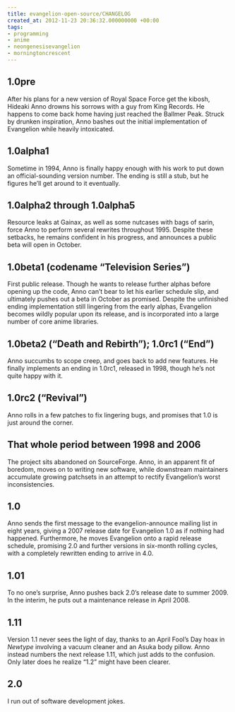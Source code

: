 ```yaml
---
title: evangelion-open-source/CHANGELOG
created_at: 2012-11-23 20:36:32.000000000 +00:00
tags:
- programming
- anime
- neongenesisevangelion
- morningtoncrescent
---
```


## 1.0pre

After his plans for a new version of Royal Space Force get the kibosh,
Hideaki Anno drowns his sorrows with a guy from King Records. He happens
to come back home having just reached the Ballmer Peak. Struck by
drunken inspiration, Anno bashes out the initial implementation of
Evangelion while heavily intoxicated.

## 1.0alpha1

Sometime in 1994, Anno is finally happy enough with his work to put down
an official-sounding version number. The ending is still a stub, but he
figures he’ll get around to it eventually.

## 1.0alpha2 through 1.0alpha5

Resource leaks at Gainax, as well as some nutcases with bags of sarin,
force Anno to perform several rewrites throughout 1995. Despite these
setbacks, he remains confident in his progress, and announces a public
beta will open in October.

## 1.0beta1 (codename “Television Series”)

First public release. Though he wants to release further alphas before
opening up the code, Anno can’t bear to let his earlier schedule slip,
and ultimately pushes out a beta in October as promised. Despite the
unfinished ending implementation still lingering from the early alphas,
Evangelion becomes wildly popular upon its release, and is incorporated
into a large number of core anime libraries.

## 1.0beta2 (“Death and Rebirth”); 1.0rc1 (“End”)

Anno succumbs to scope creep, and goes back to add new features. He
finally implements an ending in 1.0rc1, released in 1998, though he’s
not quite happy with it.

## 1.0rc2 (“Revival”)

Anno rolls in a few patches to fix lingering bugs, and promises that 1.0
is just around the corner.

## That whole period between 1998 and 2006

The project sits abandoned on SourceForge. Anno, in an apparent fit of
boredom, moves on to writing new software, while downstream maintainers
accumulate growing patchsets in an attempt to rectify Evangelion’s worst
inconsistencies.

## 1.0

Anno sends the first message to the evangelion-announce mailing list in
eight years, giving a 2007 release date for Evangelion 1.0 as if nothing
had happened. Furthermore, he moves Evangelion onto a rapid release
schedule, promising 2.0 and further versions in six-month rolling
cycles, with a completely rewritten ending to arrive in 4.0.

## 1.01

To no one’s surprise, Anno pushes back 2.0’s release date to summer
2009. In the interim, he puts out a maintenance release in April 2008.

## 1.11

Version 1.1 never sees the light of day, thanks to an April Fool’s Day
hoax in *Newtype* involving a vacuum cleaner and an Asuka body pillow.
Anno instead numbers the next release 1.11, which just adds to the
confusion. Only later does he realize “1.2” might have been clearer.

## 2.0

I run out of software development jokes.
